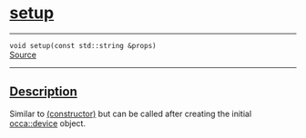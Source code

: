
<h1 id="setup">
 <a href="#/api/device/setup" class="anchor">
   <span>setup</span>
  </a>
</h1>

<div class="signature">
  <hr>

  
  <div class="definition-container">
    <div class="definition">
      <code><span class="token keyword">void</span> setup(<span class="token keyword">const</span> <span class="token keyword">std::string</span> &props)</code>
      <div class="flex-spacing"></div>
      <a href="https://github.com/libocca/occa/blob/62a34ff6/include/occa/core/device.hpp#L236" target="_blank">Source</a>
    </div>
    
  </div>


  <hr>
</div>


<h2 id="description">
 <a href="#/api/device/setup?id=description" class="anchor">
   <span>Description</span>
  </a>
</h2>

Similar to [(constructor)](/api/device/constructor) but can be called after creating the initial [occa::device](/api/device/) object.

